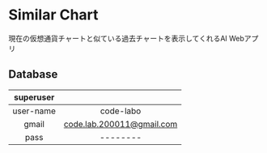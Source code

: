 # Similar Chart

現在の仮想通貨チャートと似ている過去チャートを表示してくれるAI Webアプリ


## Database

|superuser||
:---:|:---:
user-name|code-labo
gmail|code.lab.200011@gmail.com
pass|--------
